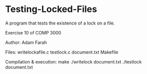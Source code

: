# Testing-Locked-Files
A program that tests the existence of a lock on a file.

Exercise 10 of COMP 3000

Author: Adam Farah

Files: writelockafile.c testlock.c document.txt Makefile

Compilation & execution: make ./writelock document.txt
                              ./testlock document.txt
